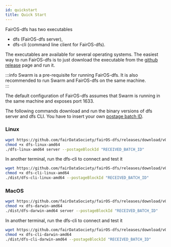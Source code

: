 ```yaml
---
id: quickstart
title: Quick Start
---
```


FairOS-dfs has two executables
- dfs (FairOS-dfs server),
- dfs-cli (command line client for FairOS-dfs).

The executables are available for several operating systems. The easiest way to run FairOS-dfs is to just download the executable from the [github release](https://github.com/fairDataSociety/fairOS-dfs/releases) page and run it.


:::info
Swarm is a pre-requisite for running FairOS-dfs. It is also recommended to run Swarm and FairOS-dfs on the same machine.  
:::


The default configuration of FairOS-dfs assumes that Swarm is running in the same machine and exposes port 1633.

The following commands download and run the binary versions of dfs server and dfs CLI. You have to insert your own [postage batch ID](postage-batch-id).

### Linux

```sh
wget https://github.com/fairDataSociety/fairOS-dfs/releases/download/v0.6.2/dfs-linux-amd64
chmod +x dfs-linux-amd64
./dfs-linux-amd64 server --postageBlockId "RECEIVED_BATCH_ID"
```

In another terminal, run the dfs-cli to connect and test it
```sh
wget https://github.com/fairDataSociety/fairOS-dfs/releases/download/v0.6.2/dfs-cli-linux-amd64
chmod +x dfs-cli-linux-amd64
./dist/dfs-cli-linux-amd64 --postageBlockId "RECEIVED_BATCH_ID"
```


### MacOS

```sh
wget https://github.com/fairDataSociety/fairOS-dfs/releases/download/v0.6.2/dfs-darwin-amd64
chmod +x dfs-darwin-amd64
./dist/dfs-darwin-amd64 server --postageBlockId "RECEIVED_BATCH_ID"
```

In another terminal, run the dfs-cli to connect and test it
```sh
wget https://github.com/fairDataSociety/fairOS-dfs/releases/download/v0.6.2/dfs-cli-darwin-amd64
chmod +x dfs-cli-darwin-amd64
./dist/dfs-cli-darwin-amd64 --postageBlockId "RECEIVED_BATCH_ID"
```
